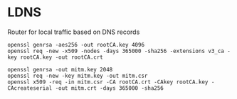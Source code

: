 # LDNS

Router for local traffic based on DNS records

```
openssl genrsa -aes256 -out rootCA.key 4096
openssl req -new -x509 -nodes -days 365000 -sha256 -extensions v3_ca -key rootCA.key -out rootCA.crt
```

```
openssl genrsa -out mitm.key 2048
openssl req -new -key mitm.key -out mitm.csr
openssl x509 -req -in mitm.csr -CA rootCA.crt -CAkey rootCA.key -CAcreateserial -out mitm.crt -days 365000 -sha256
```
